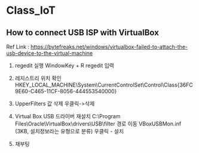 # Class_IoT

## How to connect USB ISP with VirtualBox

Ref Link :  https://bytefreaks.net/windows/virtualbox-failed-to-attach-the-usb-device-to-the-virtual-machine

1. regedit 실행
WindowKey + R 
regedit 입력

2. 레지스트리 위치 확인 
HKEY_LOCAL_MACHINE\System\CurrentControlSet\Control\Class\{36FC9E60-C465-11CF-8056-444553540000}

3. UpperFilters 값 삭제
우클릭->삭제

4. Virtual Box USB 드라이버 재설치
C:\Program Files\Oracle\VirtualBox\drivers\USB\filter 경로 이동
VBoxUSBMon.inf (3KB, 설치정보라는 유형으로 분류) 우클릭 - 설치

5. 재부팅


